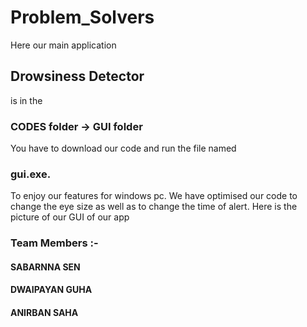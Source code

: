 # Problem_Solvers
Here our main application 
## Drowsiness Detector 
is in the 
### CODES folder -> GUI folder
You have to download our code and run the file named 
### gui.exe. 
To enjoy our features for windows pc.
We have optimised our code to change the eye size as well as to change the time of alert.
Here is the picture of our GUI of our app

### Team Members :-
#### SABARNNA SEN
#### DWAIPAYAN GUHA
#### ANIRBAN SAHA

